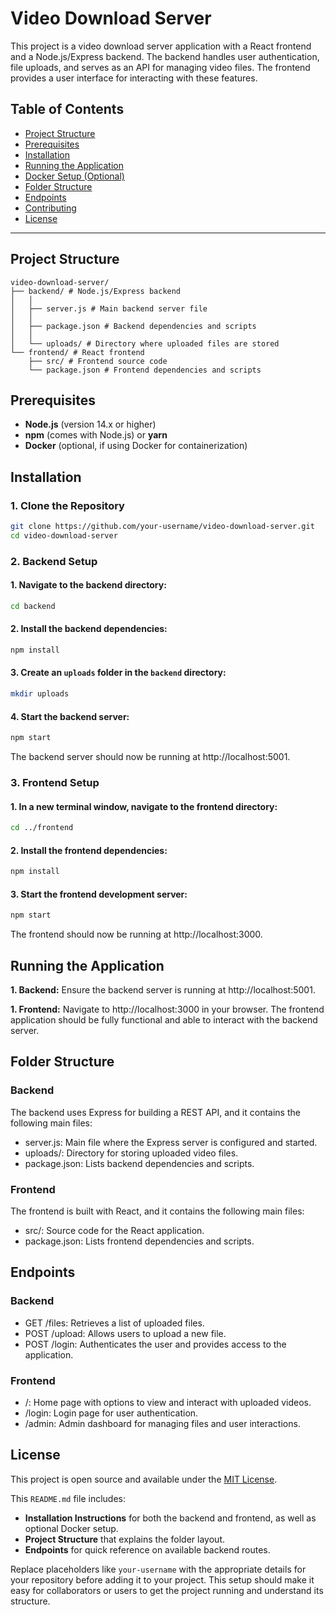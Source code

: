 # Video Download Server

This project is a video download server application with a React frontend and a Node.js/Express backend. The backend handles user authentication, file uploads, and serves as an API for managing video files. The frontend provides a user interface for interacting with these features.

## Table of Contents
- [Project Structure](#project-structure)
- [Prerequisites](#prerequisites)
- [Installation](#installation)
- [Running the Application](#running-the-application)
- [Docker Setup (Optional)](#docker-setup-optional)
- [Folder Structure](#folder-structure)
- [Endpoints](#endpoints)
- [Contributing](#contributing)
- [License](#license)

---

## Project Structure
```directories
video-download-server/ 
├── backend/ # Node.js/Express backend 
│   │ 
│   ├── server.js # Main backend server file 
│   │  
│   ├── package.json # Backend dependencies and scripts
│   │ 
│   └── uploads/ # Directory where uploaded files are stored
└── frontend/ # React frontend
    ├── src/ # Frontend source code
    └── package.json # Frontend dependencies and scripts
```

## Prerequisites
- **Node.js** (version 14.x or higher)
- **npm** (comes with Node.js) or **yarn**
- **Docker** (optional, if using Docker for containerization)

## Installation

### 1. Clone the Repository
```bash
git clone https://github.com/your-username/video-download-server.git
cd video-download-server
```

### 2. Backend Setup
#### 1. Navigate to the backend directory:
```bash
cd backend
```

#### 2. Install the backend dependencies:
```bash
npm install
```

#### 3. Create an ```uploads``` folder in the ```backend``` directory:
```bash
mkdir uploads
```

#### 4. Start the backend server:
```bash
npm start
```
The backend server should now be running at http://localhost:5001.

### 3. Frontend Setup
#### 1. In a new terminal window, navigate to the frontend directory:
```bash
cd ../frontend
```

#### 2. Install the frontend dependencies:
```bash
npm install
```

#### 3. Start the frontend development server:
```bash
npm start
```
The frontend should now be running at http://localhost:3000.

## Running the Application
**1. Backend:** Ensure the backend server is running at http://localhost:5001.

**1. Frontend:** Navigate to http://localhost:3000 in your browser. The frontend application should be fully functional and able to interact with the backend server.

## Folder Structure
### Backend
The backend uses Express for building a REST API, and it contains the following main files:
- server.js: Main file where the Express server is configured and started.
- uploads/: Directory for storing uploaded video files.
- package.json: Lists backend dependencies and scripts.



### Frontend
The frontend is built with React, and it contains the following main files:
- src/: Source code for the React application.
- package.json: Lists frontend dependencies and scripts.

## Endpoints
### Backend
- GET /files: Retrieves a list of uploaded files.
- POST /upload: Allows users to upload a new file.
- POST /login: Authenticates the user and provides access to the application.
### Frontend
- /: Home page with options to view and interact with uploaded videos.
- /login: Login page for user authentication.
- /admin: Admin dashboard for managing files and user interactions.

## License
This project is open source and available under the [MIT License]().

This `README.md` file includes:
- **Installation Instructions** for both the backend and frontend, as well as optional Docker setup.
- **Project Structure** that explains the folder layout.
- **Endpoints** for quick reference on available backend routes.

Replace placeholders like `your-username` with the appropriate details for your repository before adding it to your project. This setup should make it easy for collaborators or users to get the project running and understand its structure.
